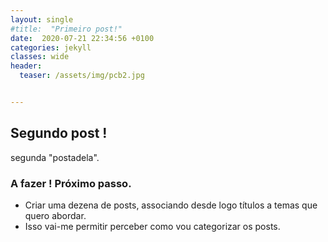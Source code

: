 ```yaml
---
layout: single
#title:  "Primeiro post!"
date:  2020-07-21 22:34:56 +0100
categories: jekyll
classes: wide
header:
  teaser: /assets/img/pcb2.jpg


---
```


## Segundo post !

segunda "postadela".

### A fazer ! Próximo passo.
- Criar uma dezena de posts, associando desde logo títulos a temas que quero abordar.
- Isso vai-me permitir perceber como vou categorizar os posts.

